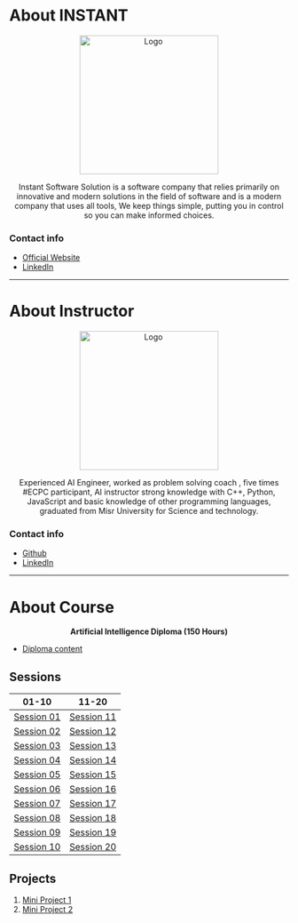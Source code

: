 # About INSTANT

<p align='center'>
    <img style="width:250px; height:250px;" src="https://bit.ly/3vR57Zl" alt="Logo"/>
</p>

<p align='center'>
    Instant Software Solution is a software company that relies primarily on innovative and modern solutions in the field of software and is a modern company that uses all tools, We keep things simple, putting you in control so you can make informed choices.
</p>

### Contact info
* [Official Website](https://www.instant-ss.com/)
* [LinkedIn](https://www.linkedin.com/company/instantsoftwaresolution/)

___

# About Instructor

<p align='center'> 
    <img style="width:250px; height:250px;" src="https://bit.ly/3voZzF5" alt="Logo"/>
</p>

<p align='center'> 
    Experienced AI Engineer, worked as problem solving coach , five times #ECPC participant, AI instructor strong knowledge with C++, Python, JavaScript and basic knowledge of other programming languages, graduated from Misr University for Science and technology.
</p>

### Contact info
* [Github](https://github.com/ahmedtronic)
* [LinkedIn](https://www.linkedin.com/in/ahmedtronic/)

___

# About Course

<p align='center'>
    <b>Artificial Intelligence Diploma (150 Hours)</b>
</p>

* [Diploma content](https://bit.ly/3dpOT3j)

## Sessions
|01-10|11-20|
|-----|-----|
|[Session 01](https://github.com/AhmedUKamel/INSTANT-AI/tree/main/Session%2001)|[Session 11](https://github.com/AhmedUKamel/INSTANT-AI/tree/main/Session%2011)|
|[Session 02](https://github.com/AhmedUKamel/INSTANT-AI/tree/main/Session%2002)|[Session 12](https://github.com/AhmedUKamel/INSTANT-AI/tree/main/Session%2012)|
|[Session 03](https://github.com/AhmedUKamel/INSTANT-AI/tree/main/Session%2003)|[Session 13](https://github.com/AhmedUKamel/INSTANT-AI/tree/main/Session%2013)|
|[Session 04](https://github.com/AhmedUKamel/INSTANT-AI/tree/main/Session%2004)|[Session 14](https://github.com/AhmedUKamel/INSTANT-AI/tree/main/Session%2014)|
|[Session 05](https://github.com/AhmedUKamel/INSTANT-AI/tree/main/Session%2005)|[Session 15](https://github.com/AhmedUKamel/INSTANT-AI/tree/main/Session%2015)|
|[Session 06](https://github.com/AhmedUKamel/INSTANT-AI/tree/main/Session%2006)|[Session 16](https://github.com/AhmedUKamel/INSTANT-AI/tree/main/Session%2016)|
|[Session 07](https://github.com/AhmedUKamel/INSTANT-AI/tree/main/Session%2007)|[Session 17](https://github.com/AhmedUKamel/INSTANT-AI/tree/main/Session%2017)|
|[Session 08](https://github.com/AhmedUKamel/INSTANT-AI/tree/main/Session%2008)|[Session 18](https://github.com/AhmedUKamel/INSTANT-AI/tree/main/Session%2018)|
|[Session 09](https://github.com/AhmedUKamel/INSTANT-AI/tree/main/Session%2009)|[Session 19](https://github.com/AhmedUKamel/INSTANT-AI/tree/main/Session%2019)|
|[Session 10](https://github.com/AhmedUKamel/INSTANT-AI/tree/main/Session%2010)|[Session 20](https://github.com/AhmedUKamel/INSTANT-AI/tree/main/Session%2020)|

## Projects
1. [Mini Project 1](https://github.com/AhmedUKamel/INSTANT-AI/tree/main/Mini%20Project%201)
2. [Mini Project 2](https://github.com/AhmedUKamel/INSTANT-AI/tree/main/Mini%20Project%202)